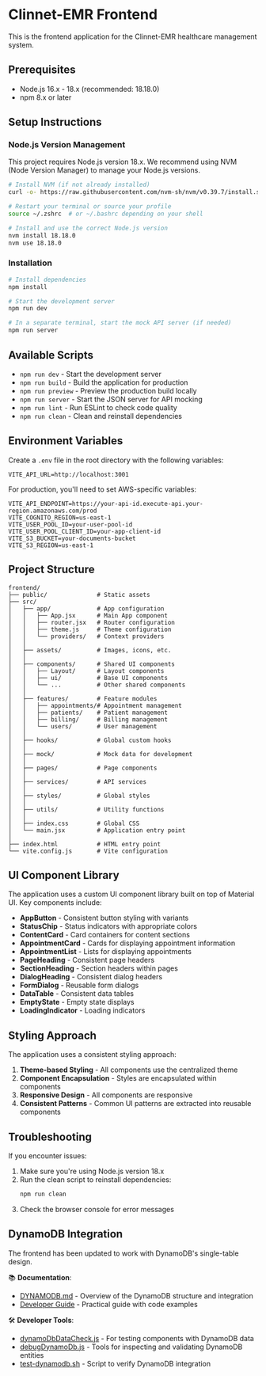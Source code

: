 # Clinnet-EMR Frontend

This is the frontend application for the Clinnet-EMR healthcare management system.

## Prerequisites

- Node.js 16.x - 18.x (recommended: 18.18.0)
- npm 8.x or later

## Setup Instructions

### Node.js Version Management

This project requires Node.js version 18.x. We recommend using NVM (Node Version Manager) to manage your Node.js versions.

```bash
# Install NVM (if not already installed)
curl -o- https://raw.githubusercontent.com/nvm-sh/nvm/v0.39.7/install.sh | bash

# Restart your terminal or source your profile
source ~/.zshrc  # or ~/.bashrc depending on your shell

# Install and use the correct Node.js version
nvm install 18.18.0
nvm use 18.18.0
```

### Installation

```bash
# Install dependencies
npm install

# Start the development server
npm run dev

# In a separate terminal, start the mock API server (if needed)
npm run server
```

## Available Scripts

- `npm run dev` - Start the development server
- `npm run build` - Build the application for production
- `npm run preview` - Preview the production build locally
- `npm run server` - Start the JSON server for API mocking
- `npm run lint` - Run ESLint to check code quality
- `npm run clean` - Clean and reinstall dependencies

## Environment Variables

Create a `.env` file in the root directory with the following variables:

```
VITE_API_URL=http://localhost:3001
```

For production, you'll need to set AWS-specific variables:

```
VITE_API_ENDPOINT=https://your-api-id.execute-api.your-region.amazonaws.com/prod
VITE_COGNITO_REGION=us-east-1
VITE_USER_POOL_ID=your-user-pool-id
VITE_USER_POOL_CLIENT_ID=your-app-client-id
VITE_S3_BUCKET=your-documents-bucket
VITE_S3_REGION=us-east-1
```

## Project Structure

```
frontend/
├── public/              # Static assets
├── src/
│   ├── app/             # App configuration
│   │   ├── App.jsx      # Main App component
│   │   ├── router.jsx   # Router configuration
│   │   ├── theme.js     # Theme configuration
│   │   └── providers/   # Context providers
│   │
│   ├── assets/          # Images, icons, etc.
│   │
│   ├── components/      # Shared UI components
│   │   ├── Layout/      # Layout components
│   │   ├── ui/          # Base UI components
│   │   └── ...          # Other shared components
│   │
│   ├── features/        # Feature modules
│   │   ├── appointments/# Appointment management
│   │   ├── patients/    # Patient management
│   │   ├── billing/     # Billing management
│   │   └── users/       # User management
│   │
│   ├── hooks/           # Global custom hooks
│   │
│   ├── mock/            # Mock data for development
│   │
│   ├── pages/           # Page components
│   │
│   ├── services/        # API services
│   │
│   ├── styles/          # Global styles
│   │
│   ├── utils/           # Utility functions
│   │
│   ├── index.css        # Global CSS
│   └── main.jsx         # Application entry point
│
├── index.html           # HTML entry point
└── vite.config.js       # Vite configuration
```

## UI Component Library

The application uses a custom UI component library built on top of Material UI. Key components include:

- **AppButton** - Consistent button styling with variants
- **StatusChip** - Status indicators with appropriate colors
- **ContentCard** - Card containers for content sections
- **AppointmentCard** - Cards for displaying appointment information
- **AppointmentList** - Lists for displaying appointments
- **PageHeading** - Consistent page headers
- **SectionHeading** - Section headers within pages
- **DialogHeading** - Consistent dialog headers
- **FormDialog** - Reusable form dialogs
- **DataTable** - Consistent data tables
- **EmptyState** - Empty state displays
- **LoadingIndicator** - Loading indicators

## Styling Approach

The application uses a consistent styling approach:

1. **Theme-based Styling** - All components use the centralized theme
2. **Component Encapsulation** - Styles are encapsulated within components
3. **Responsive Design** - All components are responsive
4. **Consistent Patterns** - Common UI patterns are extracted into reusable components

## Troubleshooting

If you encounter issues:

1. Make sure you're using Node.js version 18.x
2. Run the clean script to reinstall dependencies:
   ```bash
   npm run clean
   ```
3. Check the browser console for error messages

## DynamoDB Integration

The frontend has been updated to work with DynamoDB's single-table design.

📚 **Documentation**:

- [DYNAMODB.md](./DYNAMODB.md) - Overview of the DynamoDB structure and integration
- [Developer Guide](./docs/dynamodb-guide.md) - Practical guide with code examples

🛠️ **Developer Tools**:

- [dynamoDbDataCheck.js](./src/utils/dynamoDbDataCheck.js) - For testing components with DynamoDB data
- [debugDynamoDb.js](./src/utils/debugDynamoDb.js) - Tools for inspecting and validating DynamoDB entities
- [test-dynamodb.sh](./scripts/test-dynamodb.sh) - Script to verify DynamoDB integration
